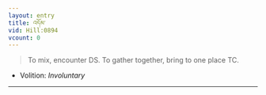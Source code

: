 ```yaml
---
layout: entry
title: འདོམ་
vid: Hill:0894
vcount: 0
---
```

> To mix, encounter DS\. To gather together, bring to one place TC\.

* Volition: _Involuntary_

---


